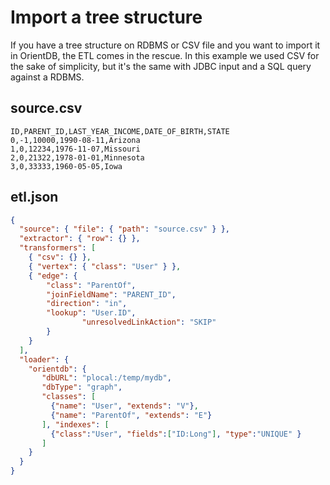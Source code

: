 # Import a tree structure

If you have a tree structure on RDBMS or CSV file and you want to import it in OrientDB, the ETL comes in the rescue. In this example we used CSV for the sake of simplicity, but it's the same with JDBC input and a SQL query against a RDBMS.

## source.csv
```
ID,PARENT_ID,LAST_YEAR_INCOME,DATE_OF_BIRTH,STATE
0,-1,10000,1990-08-11,Arizona
1,0,12234,1976-11-07,Missouri
2,0,21322,1978-01-01,Minnesota
3,0,33333,1960-05-05,Iowa
```

## etl.json
```json
{
  "source": { "file": { "path": "source.csv" } },
  "extractor": { "row": {} },
  "transformers": [
    { "csv": {} },
    { "vertex": { "class": "User" } },
	{ "edge": {
		"class": "ParentOf",
		"joinFieldName": "PARENT_ID",
		"direction": "in",
		"lookup": "User.ID",
                "unresolvedLinkAction": "SKIP"
		}
	}
  ],
  "loader": {
    "orientdb": {
       "dbURL": "plocal:/temp/mydb",
       "dbType": "graph",
       "classes": [
         {"name": "User", "extends": "V"},
		 {"name": "ParentOf", "extends": "E"}
       ], "indexes": [
         {"class":"User", "fields":["ID:Long"], "type":"UNIQUE" }
       ]
    }
  }
}
```
